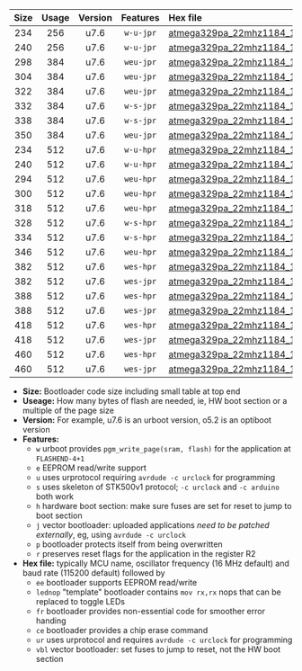 |Size|Usage|Version|Features|Hex file|
|:-:|:-:|:-:|:-:|:--|
|234|256|u7.6|`w-u-jpr`|[atmega329pa_22mhz1184_19200bps_ur_vbl.hex](https://raw.githubusercontent.com/stefanrueger/urboot/main//atmega329pa_22mhz1184_19200bps_ur_vbl.hex)|
|240|256|u7.6|`w-u-jpr`|[atmega329pa_22mhz1184_19200bps_lednop_ur_vbl.hex](https://raw.githubusercontent.com/stefanrueger/urboot/main//atmega329pa_22mhz1184_19200bps_lednop_ur_vbl.hex)|
|298|384|u7.6|`weu-jpr`|[atmega329pa_22mhz1184_19200bps_ee_ur_vbl.hex](https://raw.githubusercontent.com/stefanrueger/urboot/main//atmega329pa_22mhz1184_19200bps_ee_ur_vbl.hex)|
|304|384|u7.6|`weu-jpr`|[atmega329pa_22mhz1184_19200bps_ee_lednop_ur_vbl.hex](https://raw.githubusercontent.com/stefanrueger/urboot/main//atmega329pa_22mhz1184_19200bps_ee_lednop_ur_vbl.hex)|
|322|384|u7.6|`weu-jpr`|[atmega329pa_22mhz1184_19200bps_ee_lednop_fr_ur_vbl.hex](https://raw.githubusercontent.com/stefanrueger/urboot/main//atmega329pa_22mhz1184_19200bps_ee_lednop_fr_ur_vbl.hex)|
|332|384|u7.6|`w-s-jpr`|[atmega329pa_22mhz1184_19200bps_vbl.hex](https://raw.githubusercontent.com/stefanrueger/urboot/main//atmega329pa_22mhz1184_19200bps_vbl.hex)|
|338|384|u7.6|`w-s-jpr`|[atmega329pa_22mhz1184_19200bps_lednop_vbl.hex](https://raw.githubusercontent.com/stefanrueger/urboot/main//atmega329pa_22mhz1184_19200bps_lednop_vbl.hex)|
|350|384|u7.6|`weu-jpr`|[atmega329pa_22mhz1184_19200bps_ee_lednop_fr_ce_ur_vbl.hex](https://raw.githubusercontent.com/stefanrueger/urboot/main//atmega329pa_22mhz1184_19200bps_ee_lednop_fr_ce_ur_vbl.hex)|
|234|512|u7.6|`w-u-hpr`|[atmega329pa_22mhz1184_19200bps_ur.hex](https://raw.githubusercontent.com/stefanrueger/urboot/main//atmega329pa_22mhz1184_19200bps_ur.hex)|
|240|512|u7.6|`w-u-hpr`|[atmega329pa_22mhz1184_19200bps_lednop_ur.hex](https://raw.githubusercontent.com/stefanrueger/urboot/main//atmega329pa_22mhz1184_19200bps_lednop_ur.hex)|
|294|512|u7.6|`weu-hpr`|[atmega329pa_22mhz1184_19200bps_ee_ur.hex](https://raw.githubusercontent.com/stefanrueger/urboot/main//atmega329pa_22mhz1184_19200bps_ee_ur.hex)|
|300|512|u7.6|`weu-hpr`|[atmega329pa_22mhz1184_19200bps_ee_lednop_ur.hex](https://raw.githubusercontent.com/stefanrueger/urboot/main//atmega329pa_22mhz1184_19200bps_ee_lednop_ur.hex)|
|318|512|u7.6|`weu-hpr`|[atmega329pa_22mhz1184_19200bps_ee_lednop_fr_ur.hex](https://raw.githubusercontent.com/stefanrueger/urboot/main//atmega329pa_22mhz1184_19200bps_ee_lednop_fr_ur.hex)|
|328|512|u7.6|`w-s-hpr`|[atmega329pa_22mhz1184_19200bps.hex](https://raw.githubusercontent.com/stefanrueger/urboot/main//atmega329pa_22mhz1184_19200bps.hex)|
|334|512|u7.6|`w-s-hpr`|[atmega329pa_22mhz1184_19200bps_lednop.hex](https://raw.githubusercontent.com/stefanrueger/urboot/main//atmega329pa_22mhz1184_19200bps_lednop.hex)|
|346|512|u7.6|`weu-hpr`|[atmega329pa_22mhz1184_19200bps_ee_lednop_fr_ce_ur.hex](https://raw.githubusercontent.com/stefanrueger/urboot/main//atmega329pa_22mhz1184_19200bps_ee_lednop_fr_ce_ur.hex)|
|382|512|u7.6|`wes-hpr`|[atmega329pa_22mhz1184_19200bps_ee.hex](https://raw.githubusercontent.com/stefanrueger/urboot/main//atmega329pa_22mhz1184_19200bps_ee.hex)|
|382|512|u7.6|`wes-jpr`|[atmega329pa_22mhz1184_19200bps_ee_vbl.hex](https://raw.githubusercontent.com/stefanrueger/urboot/main//atmega329pa_22mhz1184_19200bps_ee_vbl.hex)|
|388|512|u7.6|`wes-hpr`|[atmega329pa_22mhz1184_19200bps_ee_lednop.hex](https://raw.githubusercontent.com/stefanrueger/urboot/main//atmega329pa_22mhz1184_19200bps_ee_lednop.hex)|
|388|512|u7.6|`wes-jpr`|[atmega329pa_22mhz1184_19200bps_ee_lednop_vbl.hex](https://raw.githubusercontent.com/stefanrueger/urboot/main//atmega329pa_22mhz1184_19200bps_ee_lednop_vbl.hex)|
|418|512|u7.6|`wes-hpr`|[atmega329pa_22mhz1184_19200bps_ee_lednop_fr.hex](https://raw.githubusercontent.com/stefanrueger/urboot/main//atmega329pa_22mhz1184_19200bps_ee_lednop_fr.hex)|
|418|512|u7.6|`wes-jpr`|[atmega329pa_22mhz1184_19200bps_ee_lednop_fr_vbl.hex](https://raw.githubusercontent.com/stefanrueger/urboot/main//atmega329pa_22mhz1184_19200bps_ee_lednop_fr_vbl.hex)|
|460|512|u7.6|`wes-hpr`|[atmega329pa_22mhz1184_19200bps_ee_lednop_fr_ce.hex](https://raw.githubusercontent.com/stefanrueger/urboot/main//atmega329pa_22mhz1184_19200bps_ee_lednop_fr_ce.hex)|
|460|512|u7.6|`wes-jpr`|[atmega329pa_22mhz1184_19200bps_ee_lednop_fr_ce_vbl.hex](https://raw.githubusercontent.com/stefanrueger/urboot/main//atmega329pa_22mhz1184_19200bps_ee_lednop_fr_ce_vbl.hex)|

- **Size:** Bootloader code size including small table at top end
- **Useage:** How many bytes of flash are needed, ie, HW boot section or a multiple of the page size
- **Version:** For example, u7.6 is an urboot version, o5.2 is an optiboot version
- **Features:**
  + `w` urboot provides `pgm_write_page(sram, flash)` for the application at `FLASHEND-4+1`
  + `e` EEPROM read/write support
  + `u` uses urprotocol requiring `avrdude -c urclock` for programming
  + `s` uses skeleton of STK500v1 protocol; `-c urclock` and `-c arduino` both work
  + `h` hardware boot section: make sure fuses are set for reset to jump to boot section
  + `j` vector bootloader: uploaded applications *need to be patched externally*, eg, using `avrdude -c urclock`
  + `p` bootloader protects itself from being overwritten
  + `r` preserves reset flags for the application in the register R2
- **Hex file:** typically MCU name, oscillator frequency (16 MHz default) and baud rate (115200 default) followed by
  + `ee` bootloader supports EEPROM read/write
  + `lednop` "template" bootloader contains `mov rx,rx` nops that can be replaced to toggle LEDs
  + `fr` bootloader provides non-essential code for smoother error handing
  + `ce` bootloader provides a chip erase command
  + `ur` uses urprotocol and requires `avrdude -c urclock` for programming
  + `vbl` vector bootloader: set fuses to jump to reset, not the HW boot section

